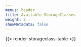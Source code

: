 ```yaml
---
menus: header
title: Available StorageClasses
weight: 2
showMetadata: false
---
```


{{< render-storageclass-table >}}
